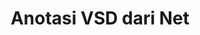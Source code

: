 ---
############################# Static ############################
layout: "auto-gen-annotation"

############################# Head ############################
head_title: "Net VSD Anotasi API Anotasi di C#"
head_description: "Net API untuk membuat dan Membuat anotasi jenis anotasi populer dari VSD, gambar, gambar, dan format file dokumen."

############################# Header ############################
title: "Anotasi VSD dari Net"
description: ""
bg_image: "https://cms.admin.containerize.com/templates/aspose/App_Themes/V3/images/bg/header1.png"
bg_overlay: false
button:
    enable: true
    icon: "fas fa-arrow-down"
    label: "Unduh Uji Coba Gratis"
    link: "https://downloads.groupdocs.com/annotation/net"

############################# About ############################
about:
    enable: true
    title: "Tentang GroupDocs.Annotation untuk Net API"
    content: |
        GroupDocs.Annotation for Net API adalah pustaka yang memungkinkan Anda menambahkan anotasi ke PDF, Word, dan dokumen lain di Mac, Windows, atau Ubuntu. [GroupDocs.Annotation for Net](/annotation/net) adalah Net API asli untuk mengelola anotasi dengan dukungan komprehensif untuk membuat, menambahkan, mengedit, menghapus, mengekstrak, dan mengekspor anotasi dari gambar dan berbagai dokumen lainnya. Daftar lengkap format dokumen yang didukung dapat Anda lihat di [halaman](https://docs.groupdocs.com/annotation/net/supported-document-formats/) ini.
        Pustaka ini memungkinkan Anda untuk bekerja tidak hanya dengan dokumen VSD tetapi juga dengan banyak jenis dokumen lainnya seperti Word, Excel, PowerPoint, email Outlook, Visio, Adobe, OpenDocument, OpenOffice, Photoshop, AutoCad, dan banyak lainnya.
        GroupDocs.Annotation for Net API memungkinkan Anda membuat dan menambahkan catatan baru, mengedit anotasi, mengekstrak komentar, anotasi, dan menghapusnya dari dokumen. Perpustakaan mendukung 13 jenis anotasi yang berbeda, termasuk Teks, Polyline, Area, Garis Bawah, Titik, Tanda Air, Panah, Ellipse, Penggantian Teks, Jarak, Bidang Teks, Redaksi Sumber Daya dalam PDF, HTML, dokumen Microsoft Word, spreadsheet, diagram, presentasi, gambar, gambar dan banyak format file lainnya.
        Contoh (silakan lihat di bawah) mendemonstrasikan bekerja dengan dokumen VSD, dalam contoh ini Anda dapat melihat langkah-langkah utama tentang cara bekerja dengan GroupDocs. Anotasi: Menyiapkan lisensi, membuka dokumen yang ingin Anda kerjakan, membuat anotasi, menambahkan objek data untuk mengatur properti anotasi sesuai dengan kebutuhan Anda dan menyimpan hasilnya ke tempat yang diperlukan. Anda juga dapat melihat lebih detail tentang fitur yang didukung di [halaman github kami](https://github.com/groupdocs-annotation/GroupDocs.Annotation-for-.NET), atau di [dokumentasi] produk kami (https://docs.groupdocs.com/annotation/net/getting-started/).

############################# Steps ############################
howTo_Add:
steps_Add:
    enable: true
    title_left: "Langkah-langkah untuk Menambahkan Anotasi ke VSD di Net"
    content_left: |
        [GroupDocs.Annotation](/annotation/net/) memudahkan pengembang Net untuk menambahkan berbagai jenis anotasi ke file VSD dalam aplikasi berbasis Net apa pun dengan menerapkan beberapa langkah mudah.
        *   Buat objek Balas dengan komentar dan tanggal.
        *   Buat objek AreaAnnotation, setel opsi area, dan tambahkan balasan.
        *   Buat objek Annotator dan tambahkan anotasi area.
        *   Simpan file keluaran.
    title_right: "Persyaratan sistem"
    content_right: |
        GroupDocs.Annotation untuk Net API didukung di semua platform utama dan sistem operasi. Sebelum menjalankan kode di bawah ini, harap pastikan bahwa Anda telah menginstal prasyarat berikut di sistem Anda.
        *   Sistem Operasi: Microsoft Windows, Linux, MacOS
        *   Lingkungan Pengembangan: Visual Studio, Xamarin, MonoDevelop
        *   Kerangka kerja: .NET Framework, .NET Standard, .NET Core, Mono
        *   Unduh versi terbaru GroupDocs.Annotation untuk .NET dari [NuGet](https://www.nuget.org/packages/groupdocs.annotation)

############################# Preview ############################
preview_Add:
    enable: true
    title: Pratinjau anotasi dan contoh kode
    content: |
        ![Annotation preview image](https://docs.groupdocs.com/annotation/java/images/add-text-field-annotation.png)
    code: |
        ```cs
        //Add text field annotation to the document from local disk
        using (Annotator annotator = new Annotator("input.bmp"))
        {
            TextFieldAnnotation textField = new TextFieldAnnotation
            {
                BackgroundColor = 65535,
                Box = new Rectangle(100, 100, 100, 100),
                CreatedOn = DateTime.Now,
                Text = "Some text",
                FontColor = 65535,
                FontSize = 12,
                Message = "This is text field annotation",
                Opacity = 0.7,
                PageNumber = 0,
                PenStyle = PenStyle.Dot,
                PenWidth = 3,
                FontFamily = "Arial",
                TextHorizontalAlignment = HorizontalAlignment.Center,
                Replies = new List
                {
                    new Reply
                    {
                        Comment = "First comment",
                        RepliedOn = DateTime.Now
                    },
                    new Reply
                    {
                        Comment = "Second comment",
                        RepliedOn = DateTime.Now
                    }
                }
            };
            annotator.Add(textField);
            annotator.Save("result.bmp");
        }
        ```

############################# Steps ############################
howTo_Remove:
steps_Remove:
    enable: true
    title_left: "Langkah-langkah untuk Menghapus Anotasi dari VSD di Net"
    content_left: |
        [GroupDocs.Annotation](/annotation/net/) mempermudah pengembang Net untuk menghapus detail anotasi dari file VSD dalam aplikasi berbasis Net apa pun dengan menerapkan beberapa langkah mudah.
        *   Buat objek Balas dengan komentar dan tanggal.
        *   Instansiasi objek SaveOptions dan atur AnnotationTypes = AnnotationType.None.
        *   Panggil metode penyimpanan dengan jalur atau aliran dokumen yang dihasilkan dan objek SaveOptions.

############################# Preview ############################
preview_Remove:
    enable: true
    code: |
        ```cs
        // 1- How to remove annotation from document using annotation index
        
        using (Annotator annotator = new Annotator("result.bmp"))
        {
            annotator.Remove(0);
            annotator.Save("removed.bmp");
        }
        
        // 2- How to remove annotation from document using annotation object
        
        using (Annotator annotator = new Annotator("result.bmp"))
        {
            var tmp = annotator.Get();
            annotator.Remove(tmp[0]);
            annotator.Save("removed.bmp");
        }
        
        // 3- How to remove some annotations from document using list of ID’s
        
        using (Annotator annotator = new Annotator("result.bmp"))
        {
            var idList = new List{1, 2, 3};
            annotator.Remove(idList);
            annotator.Save("removed.bmp");
        }
        
        // 4- How to remove some annotations from document using list of annotations
        
        using (Annotator annotator = new Annotator("result.bmp"))
        {
            var tmp = annotator.Get();
            annotator.Remove(tmp);
            annotator.Save("removed.bmp");
        }
        ```

############################# Steps ############################
howTo_Edit:
steps_Edit:
    enable: true
    title_left: "Langkah-langkah untuk Mengedit Anotasi dari VSD di Net"
    content_left: |
        [GroupDocs.Annotation](/annotation/net/) mempermudah pengembang Net untuk memperbarui berbagai properti anotasi dari file VSD dalam aplikasi berbasis Net apa pun dengan menerapkan beberapa langkah mudah.
        *   Instansiasi objek Annotator dengan jalur atau aliran dokumen masukan dengan LoadOptions yang dibuat instance dengan ImportAnnotations = true.
        *   Buat beberapa implementasi AnnotationBase dan tetapkan Id anotasi yang ada (jika anotasi dengan Id tersebut tidak ditemukan, tidak ada yang akan diubah) atau daftar jalur anotasi (semua anotasi yang ada akan dihapus).
        *   Panggil metode pembaruan objek Annotator dengan anotasi yang diteruskan.
        *   Panggil metode penyimpanan dengan jalur atau aliran dokumen yang dihasilkan dan objek SaveOptions.

############################# Preview ############################
preview_Edit:
    enable: true
    code: |
        ```cs
        // open annotated document
        using (Annotator annotator = new Annotator("result.bmp"))
        {
            //assuming we are going to change some properties of existing annotation
                AreaAnnotation updated = new AreaAnnotation
                    {
                            // It's important to set existed annotation Id
                            Id = 1,
                            BackgroundColor = 255,
                            Box = new Rectangle(0, 0, 50, 200),
                            CreatedOn = DateTime.Now,
                            Message = "This is updated annotation",
                            Replies = new List
                            {
                                new Reply
                                {
                                    Comment = "Updated first comment",
                                    RepliedOn = DateTime.Now
                                },
                                new Reply
                                {
                                    Comment = "Updated second comment",
                                    RepliedOn = DateTime.Now
                                }
                            }
                        };
                // update annotation
                annotator.Update(updated);
                annotator.Save("result.bmp");
        }
        ```

############################# Steps ############################
howTo_Extract:
steps_Extract:
    enable: true
    title_left: "Langkah-langkah untuk Mengekstrak Anotasi dari VSD di Net"
    content_left: |
        [GroupDocs.Annotation](/annotation/net/) memudahkan pengembang Net untuk membuat anotasi dokumen dan mengekstrak informasi anotasi dari file VSD dalam aplikasi berbasis Net apa pun dengan menerapkan beberapa langkah mudah.
        *   Buat objek Balas dengan komentar dan tanggal.
        *   Instansiasi objek LoadOptions dan panggil SetImportAnnotations dengan argumen yang benar.
        *   Tentukan variabel dengan tipe Daftar.
        *   Panggil metode dapatkan dan kembalikan hasil ke variabel di atas.

############################# Preview ############################
preview_Extract:
    enable: true
    code: |
        ```cs
        // for using this example input file ("annotated.bmp") must be with annotations
        using (Annotator annotator = new Annotator("annotated.bmp"))
        {
            List annotations = annotator.Get();
            XmlSerializer formatter = new XmlSerializer(typeof(List));
            using (FileStream fs = new FileStream("annotations.xml", FileMode.Create))
            {
                fs.SetLength(0);
                formatter.Serialize(fs, annotations);
            }
        }
        ```

############################# Demos ############################
demos:
    enable: true
    title: "Demo Langsung untuk Menambah, Menghapus, Mengedit, Mengekstrak Anotasi ke Dokumen dan Gambar"
    content: |
        Tambahkan, hapus, edit, dan ekstrak anotasi ke file VSD sekarang juga dengan mengunjungi situs web [GroupDocs.Annotation Live Demos](https://products.groupdocs.app/annotation/family). Demo langsung memiliki manfaat berikut

############################# About Formats ############################
about_formats:
    enable: true
    format:
        # format loop
        - icon: "far fa-file-vsd"
          title: "Tentang VSD Format File"
          content: |
            File VSD adalah gambar yang dibuat dengan aplikasi Microsoft Visio untuk mewakili berbagai objek grafis dan interkoneksi di antara keduanya. Gambar tersebut dapat berisi objek visual seperti objek visual, diagram alir, diagram UML, aliran informasi, bagan organisasi, diagram perangkat lunak, tata letak jaringan, model database, pemetaan objek, dan informasi serupa lainnya. Microsoft Visio menawarkan kemampuan untuk mengonversi file Visio ke sejumlah format file berbeda termasuk PNG, BMP, PDF, dan lainnya.

          link: "https://docs.fileformat.com/image/vsd/"

############################# More Formats ############################
more_formats:
    enable: true
    title: "Bekerja dengan Format Dokumen Populer Lainnya"
    content: |
        Perbarui properti anotasi dari beberapa format file populer seperti yang dinyatakan di bawah ini.
    format:
        # format loop
        - name: "Annotate PDF document"
          link: "https://products.groupdocs.com/annotation/net/pdf/"
          description: "Adobe Portable Document Format"

        # format loop
        - name: "Annotate DOC document"
          link: "https://products.groupdocs.com/annotation/net/doc/"
          description: "Microsoft Word Document"

        # format loop
        - name: "Annotate DOCM document"
          link: "https://products.groupdocs.com/annotation/net/docm/"
          description: "Microsoft Word Macro-Enabled Document"

        # format loop
        - name: "Annotate DOCX document"
          link: "https://products.groupdocs.com/annotation/net/docx/"
          description: "Microsoft Word Open XML Document"

        # format loop
        - name: "Annotate DOT document"
          link: "https://products.groupdocs.com/annotation/net/dot/"
          description: "Microsoft Word Document Template"

        # format loop
        - name: "Annotate DOTX document"
          link: "https://products.groupdocs.com/annotation/net/dotx/"
          description: "Word Open XML Document Template"

        # format loop
        - name: "Annotate RTF document"
          link: "https://products.groupdocs.com/annotation/net/rtf/"
          description: "Rich Text Document"

        # format loop
        - name: "Annotate ODT document"
          link: "https://products.groupdocs.com/annotation/net/odt/"
          description: "Open Document Text"

        # format loop
        - name: "Annotate XLS document"
          link: "https://products.groupdocs.com/annotation/net/xls/"
          description: "Microsoft Excel Binary File Format"

        # format loop
        - name: "Annotate XLSX document"
          link: "https://products.groupdocs.com/annotation/net/xlsx/"
          description: "Microsoft Excel Open XML Spreadsheet"

        # format loop
        - name: "Annotate XLSM document"
          link: "https://products.groupdocs.com/annotation/net/xlsm/"
          description: "Microsoft Excel Macro-Enabled Spreadsheet"

        # format loop
        - name: "Annotate XLSB document"
          link: "https://products.groupdocs.com/annotation/net/xlsb/"
          description: "Microsoft Excel Binary Worksheet"

        # format loop
        - name: "Annotate ODS document"
          link: "https://products.groupdocs.com/annotation/net/ods/"
          description: "Open Document Spreadsheet"

        # format loop
        - name: "Annotate PPT document"
          link: "https://products.groupdocs.com/annotation/net/ppt/"
          description: "PowerPoint Presentation"

        # format loop
        - name: "Annotate PPTX document"
          link: "https://products.groupdocs.com/annotation/net/pptx/"
          description: "PowerPoint Open XML Presentation"

        # format loop
        - name: "Annotate PPSX document"
          link: "https://products.groupdocs.com/annotation/net/ppsx/"
          description: "PowerPoint Open XML Slide Show"

        # format loop
        - name: "Annotate POTM document"
          link: "https://products.groupdocs.com/annotation/net/potm/"
          description: "Microsoft PowerPoint Template"

        # format loop
        - name: "Annotate PPTM document"
          link: "https://products.groupdocs.com/annotation/net/pptm/"
          description: "Microsoft PowerPoint Presentation"

        # format loop
        - name: "Annotate PPS document"
          link: "https://products.groupdocs.com/annotation/net/pps/"
          description: "Microsoft PowerPoint 97-2003 Slide Show"

        # format loop
        - name: "Annotate ODP document"
          link: "https://products.groupdocs.com/annotation/net/odp/"
          description: "OpenDocument Presentation"

        # format loop
        - name: "Annotate HTML document"
          link: "https://products.groupdocs.com/annotation/net/html/"
          description: "HyperText Markup Language"

        # format loop
        - name: "Annotate TIFF document"
          link: "https://products.groupdocs.com/annotation/net/tiff/"
          description: "Tagged Image File Format"

        # format loop
        - name: "Annotate JPEG document"
          link: "https://products.groupdocs.com/annotation/net/jpeg/"
          description: "JPEG Image"

        # format loop
        - name: "Annotate PNG document"
          link: "https://products.groupdocs.com/annotation/net/png/"
          description: "Portable Network Graphic"

        # format loop
        - name: "Annotate EML document"
          link: "https://products.groupdocs.com/annotation/net/eml/"
          description: "E-mail Message"

        # format loop
        - name: "Annotate MSG document"
          link: "https://products.groupdocs.com/annotation/net/msg/"
          description: "Microsoft Outlook E-mail Message"

        # format loop
        - name: "Annotate VSD document"
          link: "https://products.groupdocs.com/annotation/net/vsd/"
          description: "Microsoft Visio 2003-2010 Drawing"

        # format loop
        - name: "Annotate VSDX document"
          link: "https://products.groupdocs.com/annotation/net/vsdx/"
          description: "Microsoft Visio Drawing"

        # format loop
        - name: "Annotate VSS document"
          link: "https://products.groupdocs.com/annotation/net/vss/"
          description: "Microsoft Visio 2003-2010 Stencil"

        # format loop
        - name: "Annotate VST document"
          link: "https://products.groupdocs.com/annotation/net/vst/"
          description: "Microsoft Visio 2013 Stencil"

        # format loop
        - name: "Annotate DWG document"
          link: "https://products.groupdocs.com/annotation/net/dwg/"
          description: "Autodesk Design Data Formats"

        # format loop
        - name: "Annotate DXF document"
          link: "https://products.groupdocs.com/annotation/net/dxf/"
          description: "AutoCAD Drawing Interchange"

        # format loop
        - name: "Annotate DCM document"
          link: "https://products.groupdocs.com/annotation/net/dcm/"
          description: "Digital Imaging and Communications in Medicine"

        # format loop
        - name: "Annotate WMF document"
          link: "https://products.groupdocs.com/annotation/net/wmf/"
          description: "Windows Metafile"

        # format loop
        - name: "Annotate EMF document"
          link: "https://products.groupdocs.com/annotation/net/emf/"
          description: "Enhanced Metafile Format"


############################# Back to top ###############################
back_to_top:
    enable: true
---